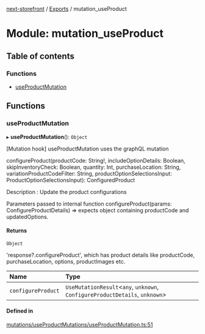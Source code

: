 [next-storefront](../README.md) / [Exports](../modules.md) / mutation_useProduct

# Module: mutation_useProduct

## Table of contents

### Functions

- [useProductMutation](mutation_useProduct.md#useproductmutation)

## Functions

### useProductMutation

▸ **useProductMutation**(): `Object`

[Mutation hook] useProductMutation uses the graphQL mutation

</b>configureProduct(productCode: String!, includeOptionDetails: Boolean, skipInventoryCheck: Boolean, quantity: Int, purchaseLocation: String, variationProductCodeFilter: String, productOptionSelectionsInput: ProductOptionSelectionsInput): ConfiguredProduct</b>

Description : Update the product configurations

Parameters passed to internal function configureProduct(params: ConfigureProductDetails) => expects object containing productCode and updatedOptions.

#### Returns

`Object`

'response?.configureProduct', which has product details like productCode, purchaseLocation, options, productImages etc.

| Name               | Type                                                                         |
| :----------------- | :--------------------------------------------------------------------------- |
| `configureProduct` | `UseMutationResult`<`any`, `unknown`, `ConfigureProductDetails`, `unknown`\> |

#### Defined in

[mutations/useProductMutations/useProductMutation.ts:51](https://github.com/KiboSoftware/nextjs-storefront/blob/2f9709d/hooks/mutations/useProductMutations/useProductMutation.ts#L51)
